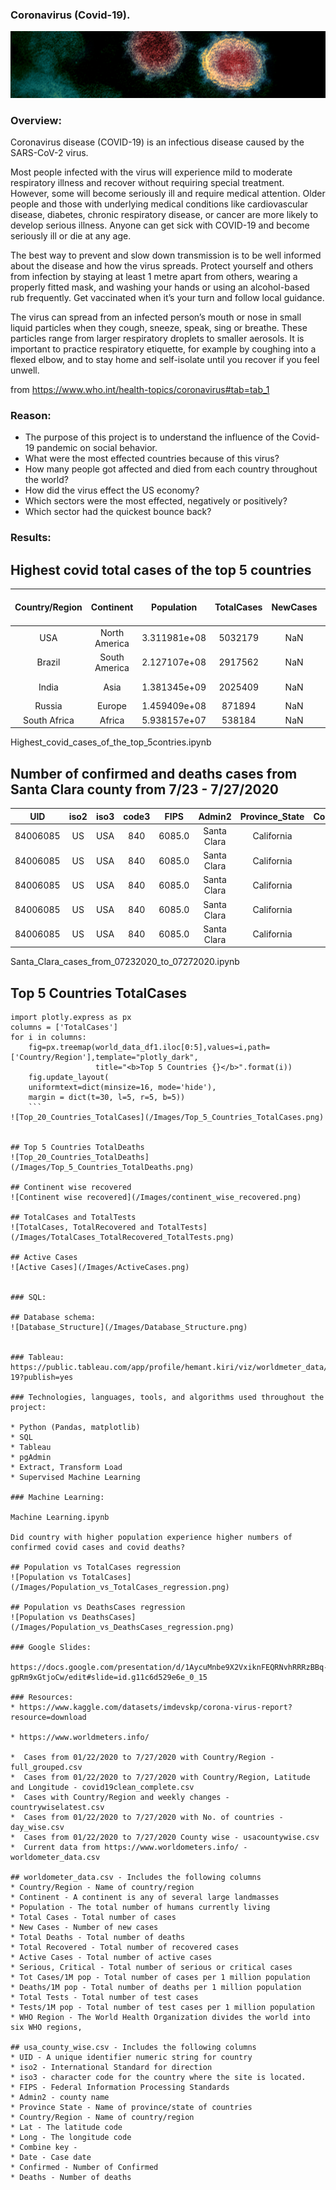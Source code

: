 
### Coronavirus (Covid-19).

![Coronavirus](/Images/Coronavirus.jpeg)

### Overview:
Coronavirus disease (COVID-19) is an infectious disease caused by the SARS-CoV-2 virus.

Most people infected with the virus will experience mild to moderate respiratory illness and recover without requiring special treatment. However, some will become seriously ill and require medical attention. Older people and those with underlying medical conditions like cardiovascular disease, diabetes, chronic respiratory disease, or cancer are more likely to develop serious illness. Anyone can get sick with COVID-19 and become seriously ill or die at any age. 

The best way to prevent and slow down transmission is to be well informed about the disease and how the virus spreads. Protect yourself and others from infection by staying at least 1 metre apart from others, wearing a properly fitted mask, and washing your hands or using an alcohol-based rub frequently. Get vaccinated when it’s your turn and follow local guidance.

The virus can spread from an infected person’s mouth or nose in small liquid particles when they cough, sneeze, speak, sing or breathe. These particles range from larger respiratory droplets to smaller aerosols. It is important to practice respiratory etiquette, for example by coughing into a flexed elbow, and to stay home and self-isolate until you recover if you feel unwell.

from https://www.who.int/health-topics/coronavirus#tab=tab_1

### Reason:
* The purpose of this project is to understand the influence of the Covid-19 pandemic on social behavior.
* What were the most effected countries because of this virus?
* How many people got affected and died from each country throughout the world?
* How did the virus effect the US economy?
* Which sectors were the most effected, negatively or positively?
* Which sector had the quickest bounce back?

### Results:

## Highest covid total cases of the top 5 countries

| Country/Region | Continent | Population | TotalCases | NewCases | TotalDeaths | NewDeaths | TotalRecovered | NewRecovered | ActiveCases | Serious,Critical | Tot Cases/1M pop | Deaths/1M pop | TotalTests | Tests/1M pop | WHO Region |
| :----------: | :----------: | :----------: | :----------: | :----------: | :----------: | :----------: | :----------: | :----------: | :----------: | :----------: | :----------: | :----------: | :----------: | :----------: | :----------: |
| USA | North America | 3.311981e+08 | 5032179 | NaN | 162804.0 | NaN | 2576668.0 | NaN | 2292707 | 18296 | 15194 | 492 | 63139605 | 190640 | Americas |
| Brazil | South America | 2.127107e+08 | 2917562 | NaN | 98644.0 | NaN | 2047660.0 | NaN | 771258 | 8318 | 13716 | 464 | 13206188 | 62085 | Americas |
| India | Asia | 1.381345e+09 | 2025409 | NaN | 41638.0 | NaN | 1377384.0 | NaN | 606387 | 8944 | 1466 | 30 | 22149351 | 16035 | South-EastAsia |
| Russia | Europe | 1.459409e+08 | 871894 | NaN | 14606.0 | NaN | 676357.0 | NaN | 180931 | 2300 | 5974 | 100 | 29716907 | 203623 | Europe |
| South Africa | Africa | 5.938157e+07 | 538184 | NaN | 9604.0 | NaN | 387316.0 | NaN | 141264 | 539 | 9063 | 162 | 3149807 | 53044 | Africa |

Highest_covid_cases_of_the_top_5contries.ipynb

## Number of confirmed and deaths cases from Santa Clara county from 7/23 - 7/27/2020

| UID | iso2 | iso3 | code3 | FIPS | Admin2 | Province_State | Country_Region | Lat | Long_ | Combined_Key | Date | Confirmed | Deaths |
| :----------: | :----------: | :----------: | :----------: | :----------: | :----------: | :----------: | :----------: | :----------: | :----------: | :----------: | :----------: | :----------: | :----------: |
| 84006085 | US | USA | 840 | 6085.0 | Santa Clara | California | US | 37.231049 | -121.697046 | Santa Clara, California, US | 7/23/20 | 8533 | 181 |
| 84006085 | US | USA | 840 | 6085.0 | Santa Clara | California | US | 37.231049 | -121.697046 | Santa Clara, California, US | 7/24/20 | 8719 | 183 |
| 84006085 | US | USA | 840 | 6085.0 | Santa Clara | California | US | 37.231049 | -121.697046 | Santa Clara, California, US | 7/25/20 | 8833 | 184 |
| 84006085 | US | USA | 840 | 6085.0 | Santa Clara | California | US | 37.231049 | -121.697046 | Santa Clara, California, US | 7/26/20 | 9041 | 184 |
| 84006085 | US | USA | 840 | 6085.0 | Santa Clara | California | US | 37.231049 | -121.697046 | Santa Clara, California, US | 7/27/20 | 9215 | 184 |

Santa_Clara_cases_from_07232020_to_07272020.ipynb

## Top 5 Countries TotalCases
```
import plotly.express as px
columns = ['TotalCases']
for i in columns:
    fig=px.treemap(world_data_df1.iloc[0:5],values=i,path=['Country/Region'],template="plotly_dark",
                   title="<b>Top 5 Countries {}</b>".format(i))
    fig.update_layout(
    uniformtext=dict(minsize=16, mode='hide'),
    margin = dict(t=30, l=5, r=5, b=5))
    ```
![Top_20_Countries_TotalCases](/Images/Top_5_Countries_TotalCases.png)


## Top 5 Countries TotalDeaths
![Top_20_Countries_TotalDeaths](/Images/Top_5_Countries_TotalDeaths.png)

## Continent wise recovered
![Continent wise recovered](/Images/continent_wise_recovered.png)

## TotalCases and TotalTests
![TotalCases, TotalRecovered and TotalTests](/Images/TotalCases_TotalRecovered_TotalTests.png)

## Active Cases
![Active Cases](/Images/ActiveCases.png)


### SQL:

## Database schema:
![Database_Structure](/Images/Database_Structure.png)


### Tableau:
https://public.tableau.com/app/profile/hemant.kiri/viz/worldmeter_data/Covid-19?publish=yes

### Technologies, languages, tools, and algorithms used throughout the project:

* Python (Pandas, matplotlib)
* SQL
* Tableau
* pgAdmin
* Extract, Transform Load
* Supervised Machine Learning

### Machine Learning:

Machine Learning.ipynb

Did country with higher population experience higher numbers of confirmed covid cases and covid deaths?

## Population vs TotalCases regression
![Population vs TotalCases](/Images/Population_vs_TotalCases_regression.png)

## Population vs DeathsCases regression
![Population vs DeathsCases](/Images/Population_vs_DeathsCases_regression.png)

### Google Slides:

https://docs.google.com/presentation/d/1AycuMnbe9X2VxiknFEQRNvhRRRzBBq-gpRm9xGtjoCw/edit#slide=id.g11c6d529e6e_0_15

### Resources:
* https://www.kaggle.com/datasets/imdevskp/corona-virus-report?resource=download
 
* https://www.worldmeters.info/

*  Cases from 01/22/2020 to 7/27/2020 with Country/Region - full_grouped.csv
*  Cases from 01/22/2020 to 7/27/2020 with Country/Region, Latitude and Longitude - covid19clean_complete.csv
*  Cases with Country/Region and weekly changes - countrywiselatest.csv
*  Cases from 01/22/2020 to 7/27/2020 with No. of countries - day_wise.csv
*  Cases from 01/22/2020 to 7/27/2020 County wise - usacountywise.csv
*  Current data from https://www.worldometers.info/ - worldometer_data.csv

## worldometer_data.csv - Includes the following columns
* Country/Region - Name of country/region
* Continent - A continent is any of several large landmasses
* Population - The total number of humans currently living
* Total Cases - Total number of cases
* New Cases - Number of new cases
* Total Deaths - Total number of deaths
* Total Recovered - Total number of recovered cases
* Active Cases - Total number of active cases
* Serious, Critical - Total number of serious or critical cases
* Tot Cases/1M pop - Total number of cases per 1 million population
* Deaths/1M pop - Total number of deaths per 1 million population
* Total Tests - Total number of test cases
* Tests/1M pop - Total number of test cases per 1 million population
* WHO Region - The World Health Organization divides the world into six WHO regions,

## usa_county_wise.csv - Includes the following columns
* UID - A unique identifier numeric string for country
* iso2 - International Standard for direction
* iso3 - character code for the country where the site is located. 
* FIPS - Federal Information Processing Standards
* Admin2 - county name
* Province State - Name of province/state of countries
* Country/Region - Name of country/region
* Lat - The latitude code
* Long - The longitude code
* Combine key - 
* Date - Case date
* Confirmed - Number of Confirmed
* Deaths - Number of deaths
